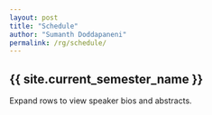```yaml
---
layout: post
title: "Schedule"
author: "Sumanth Doddapaneni"
permalink: /rg/schedule/
---
```


<h2 class="text-center">{{ site.current_semester_name }}</h2>

Expand rows to view speaker bios and abstracts.

<table id="schedule" class="display" width="100%"></table>

<script src="{{ base.url | prepend: site.url }}/assets/js/load_table.js"></script>
